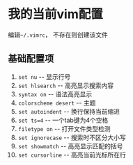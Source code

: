 # 我的当前vim配置

编辑`~/.vimrc`， 不存在则创建该文件

## 基础配置项

1. `set nu` -- 显示行号
2. `set hlsearch` -- 高亮显示搜索内容
3. `syntax on` -- 语法高亮显示
4. `colorscheme desert` -- 主题
5. `set autoindent` -- 换行保持当前缩进
6. `set ts=4` -- 一个tab键为4个空格
7. `filetype on` -- 打开文件类型检测
8. `set ignorecase` -- 搜索时不区分大小写
9. `set showmatch` -- 高亮显示匹配的括号
10. `set cursorline` -- 高亮当前光标所在行